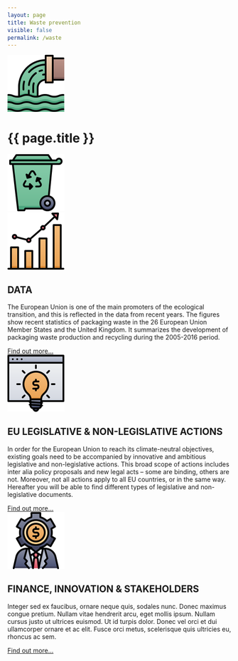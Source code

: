 ```yaml
---
layout: page
title: Waste prevention
visible: false
permalink: /waste
---
```


<div>
	<div class="centered-title">
		<img src="/assets/icons/DrawKit-Ecology/Color/Waste.svg">
		<h1>{{ page.title }}</h1>
		<img src="/assets/icons/DrawKit-Ecology/Color/Trash.svg">
	</div>
	<div class="flex-container">
		<div class="row">
			<img class="card-img" src="/assets/icons/DrawKit-SaaS/Color/Hockey stick growth.svg">
			<div class="card-descr">
				<h2>DATA</h2>
				<p>
					The European Union is one of the main promoters of the ecological transition, and this is reflected
					in the data from recent years. The figures show recent statistics of packaging waste in the 26
					European Union Member States and the United Kingdom. It summarizes the development of packaging
					waste production and recycling during the 2005-2016 period.
				</p>
				<a class="underlined" href="/waste/data">Find out more...</a>
			</div>
		</div>
		<div class="row">
			<img class="card-img" src="/assets/icons/DrawKit-SaaS/Color/Creative Idea.svg">
			<div class="card-descr">
				<h2>EU LEGISLATIVE & NON-LEGISLATIVE ACTIONS</h2>
				<p>
					In order for the European Union to reach its climate-neutral objectives, existing goals need to be
					accompanied by innovative and ambitious legislative and non-legislative actions. This broad scope of
					actions includes inter alia policy proposals and new legal acts – some are binding, others are not.
					Moreover, not all actions apply to all EU countries, or in the same way. Hereafter you will be able
					to find different types of legislative and non-legislative documents.
				</p>
				<a class="underlined" href="/waste/legislations">Find out more...</a>
			</div>
		</div>
		<div class="row">
			<img class="card-img" src="/assets/icons/DrawKit-SaaS/Color/Investor.svg">
			<div class="card-descr">
				<h2>FINANCE, INNOVATION & STAKEHOLDERS</h2>
				<p>
					<span class="temp">
						Integer sed ex faucibus, ornare neque quis, sodales nunc. Donec maximus congue pretium. Nullam
						vitae hendrerit arcu, eget mollis ipsum. Nullam cursus justo ut ultrices euismod. Ut id turpis
						dolor. Donec vel orci et dui ullamcorper ornare et ac elit. Fusce orci metus, scelerisque quis
						ultricies eu, rhoncus ac sem.
					</span>
				</p>
				<a class="underlined" href="/finance">Find out more...</a>
			</div>
		</div>
	</div>

</div>